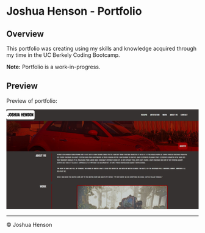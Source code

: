 # Joshua Henson - Portfolio

## Overview

This portfolio was creating using my skills and knowledge acquired through my time in the UC Berkely Coding Bootcamp.

**Note:** Portfolio is a work-in-progress.



## Preview

Preview of portfolio:

![portfolio demo](./assets/Preview.JPG)



- - -
© Joshua Henson
